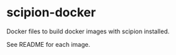 # scipion-docker
Docker files to build docker images with scipion installed.

See README for each image.
